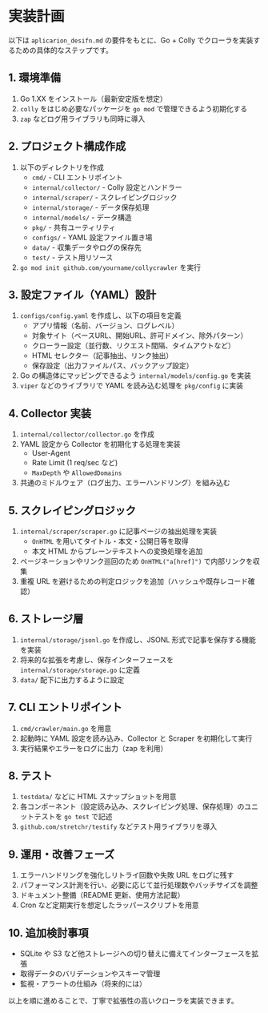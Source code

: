 # 実装計画

以下は `aplicarion_desifn.md` の要件をもとに、Go + Colly でクローラを実装するための具体的なステップです。

## 1. 環境準備
1. Go 1.XX をインストール（最新安定版を想定）
2. `colly` をはじめ必要なパッケージを `go mod` で管理できるよう初期化する
3. `zap` などログ用ライブラリも同時に導入

## 2. プロジェクト構成作成
1. 以下のディレクトリを作成
   - `cmd/` - CLI エントリポイント
   - `internal/collector/` - Colly 設定とハンドラー
   - `internal/scraper/` - スクレイピングロジック
   - `internal/storage/` - データ保存処理
   - `internal/models/` - データ構造
   - `pkg/` - 共有ユーティリティ
   - `configs/` - YAML 設定ファイル置き場
   - `data/` - 収集データやログの保存先
   - `test/` - テスト用リソース
2. `go mod init github.com/yourname/collycrawler` を実行

## 3. 設定ファイル（YAML）設計
1. `configs/config.yaml` を作成し、以下の項目を定義
   - アプリ情報（名前、バージョン、ログレベル）
   - 対象サイト（ベースURL、開始URL、許可ドメイン、除外パターン）
   - クローラー設定（並行数、リクエスト間隔、タイムアウトなど）
   - HTML セレクター（記事抽出、リンク抽出）
   - 保存設定（出力ファイルパス、バックアップ設定）
2. Go の構造体にマッピングできるよう `internal/models/config.go` を実装
3. `viper` などのライブラリで YAML を読み込む処理を `pkg/config` に実装

## 4. Collector 実装
1. `internal/collector/collector.go` を作成
2. YAML 設定から Collector を初期化する処理を実装
   - User-Agent
   - Rate Limit (1 req/sec など)
   - `MaxDepth` や `AllowedDomains`
3. 共通のミドルウェア（ログ出力、エラーハンドリング）を組み込む

## 5. スクレイピングロジック
1. `internal/scraper/scraper.go` に記事ページの抽出処理を実装
   - `OnHTML` を用いてタイトル・本文・公開日等を取得
   - 本文 HTML からプレーンテキストへの変換処理を追加
2. ページネーションやリンク巡回のため `OnHTML("a[href]")` で内部リンクを収集
3. 重複 URL を避けるための判定ロジックを追加（ハッシュや既存レコード確認）

## 6. ストレージ層
1. `internal/storage/jsonl.go` を作成し、JSONL 形式で記事を保存する機能を実装
2. 将来的な拡張を考慮し、保存インターフェースを `internal/storage/storage.go` に定義
3. `data/` 配下に出力するように設定

## 7. CLI エントリポイント
1. `cmd/crawler/main.go` を用意
2. 起動時に YAML 設定を読み込み、Collector と Scraper を初期化して実行
3. 実行結果やエラーをログに出力（zap を利用）

## 8. テスト
1. `testdata/` などに HTML スナップショットを用意
2. 各コンポーネント（設定読み込み、スクレイピング処理、保存処理）のユニットテストを `go test` で記述
3. `github.com/stretchr/testify` などテスト用ライブラリを導入

## 9. 運用・改善フェーズ
1. エラーハンドリングを強化しリトライ回数や失敗 URL をログに残す
2. パフォーマンス計測を行い、必要に応じて並行処理数やバッチサイズを調整
3. ドキュメント整備（README 更新、使用方法記載）
4. Cron など定期実行を想定したラッパースクリプトを用意

## 10. 追加検討事項
- SQLite や S3 など他ストレージへの切り替えに備えてインターフェースを拡張
- 取得データのバリデーションやスキーマ管理
- 監視・アラートの仕組み（将来的には）

以上を順に進めることで、丁寧で拡張性の高いクローラを実装できます。
